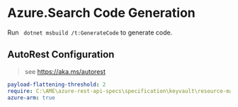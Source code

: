 # Azure.Search Code Generation

Run ` dotnet msbuild /t:GenerateCode` to generate code.

## AutoRest Configuration
> see https://aka.ms/autorest


```yaml
payload-flattening-threshold: 2
require: C:\AME\azure-rest-api-specs\specification\keyvault\resource-manager\readme.md
azure-arm: true
```
